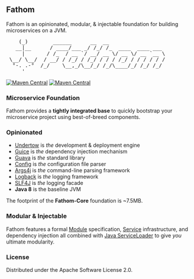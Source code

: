 ## Fathom

Fathom is an opinionated, modular, & injectable foundation for building microservices on a JVM.

<pre>
    (_)        ______      __  __
   __|__      / ____/___ _/ /_/ /_  ____  ____ ___
     |       / /_  / __ `/ __/ __ \/ __ \/ __ `__ \
 \__/ \__/  / __/ / /_/ / /_/ / / / /_/ / / / / / /
  °-. .-°  /_/    \__,_/\__/_/ /_/\____/_/ /_/ /_/
     '
</pre>

[![Maven Central](http://img.shields.io/maven-central/v/com.gitblit.fathom/fathom-core.svg)](http://search.maven.org/#search|ga|1|com.gitblit.fathom)
[![Maven Central](https://img.shields.io/github/license/gitblit/fathom.svg)](http://www.apache.org/licenses/LICENSE-2.0.txt)

### Microservice Foundation

Fathom provides a **tightly integrated base** to quickly bootstrap your microservice project using best-of-breed components.

### Opinionated

* [Undertow] is *the* development &amp; deployment engine
* [Guice] is *the* dependency injection mechanism
* [Guava] is *the* standard library
* [Config] is *the* configuration file parser
* [Args4j] is *the* command-line parsing framework
* [Logback] is *the* logging framework
* [SLF4J] is *the* logging facade
* **Java 8** is the baseline JVM

The footprint of the **Fathom-Core** foundation is ~7.5MB.

### Modular & Injectable

Fathom features a formal [Module](modules.md) specification, [Service](services.md) infrastructure, and dependency injection all combined with [Java ServiceLoader](http://docs.oracle.com/javase/7/docs/api/java/util/ServiceLoader.html) to give _you_ ultimate modularity.

### License

Distributed under the Apache Software License 2.0.

[Undertow]: http://undertow.io
[Guice]: https://github.com/google/guice
[Guava]: https://github.com/google/guava
[Config]: https://github.com/typesafehub/config
[Logback]: http://logback.qos.ch
[SLF4J]: http://www.slf4j.org
[Args4j]: http://args4j.kohsuke.org
